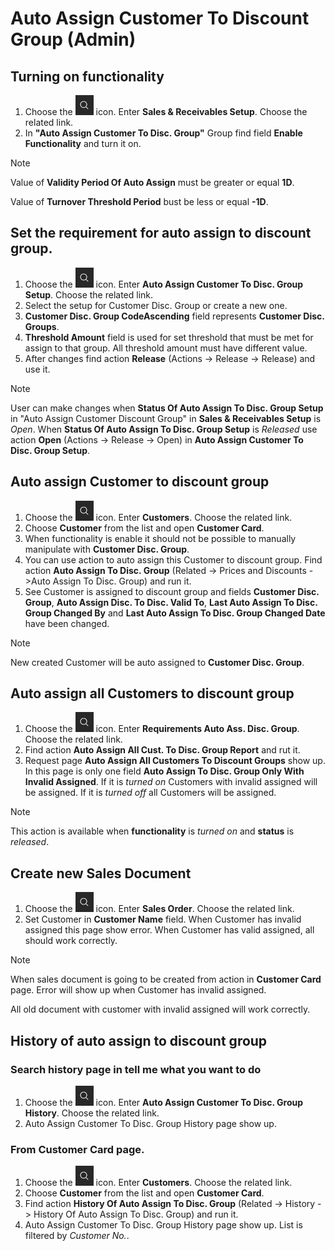 # Auto Assign Customer To Discount Group (Admin)

## Turning on functionality

1. Choose the ![Tell me what you want to do](media/TellMe.png) icon. Enter **Sales & Receivables Setup**. Choose the related link.
2. In **"Auto Assign Customer To Disc. Group"** Group find field **Enable Functionality** and turn it on.

> [!Note]
>
> Value of **Validity Period Of Auto Assign** must be greater or equal **1D**.
>
> Value of **Turnover Threshold Period** bust be less or equal **-1D**.

## Set the requirement for auto assign to discount group.

1. Choose the ![Tell me what you want to do](media/TellMe.png) icon. Enter **Auto Assign Customer To Disc. Group Setup**. Choose the related link.
2. Select the setup for Customer Disc. Group or create a new one.
3. **Customer Disc. Group CodeAscending** field represents **Customer Disc. Groups**.
4. **Threshold Amount** field is used for set threshold that must be met for assign to that group. All threshold amount must have different value.
5. After changes find action **Release** (Actions -> Release -> Release) and use it.

> [!Note]
>
> User can make changes when **Status Of Auto Assign To Disc. Group Setup** in "Auto Assign Customer Discount Group" in **Sales & Receivables Setup** is *Open*. When **Status Of Auto Assign To Disc. Group Setup** is *Released* use action **Open** (Actions -> Release -> Open) in **Auto Assign Customer To Disc. Group Setup**. 

## Auto assign Customer to discount group
1. Choose the ![Tell me what you want to do](media/TellMe.png) icon. Enter **Customers**. Choose the related link.
2. Choose **Customer** from the list and open **Customer Card**.
3. When functionality is enable it should not be possible to manually manipulate with **Customer Disc. Group**.
4. You can use action to auto assign this Customer to discount group. Find action **Auto Assign To Disc. Group** (Related -> Prices and Discounts ->Auto Assign To Disc. Group) and run it.
5. See Customer is assigned to discount group and fields **Customer Disc. Group**, **Auto Assign Disc. To Disc. Valid To**, **Last Auto Assign To Disc. Group Changed By** and **Last Auto Assign To Disc. Group Changed Date** have been changed.

> [!Note]
>
> New created Customer will be auto assigned to **Customer Disc. Group**.

## Auto assign all Customers to discount group
1. Choose the ![Tell me what you want to do](media/TellMe.png) icon. Enter **Requirements Auto Ass. Disc. Group**. Choose the related link.
2. Find action **Auto Assign All Cust. To Disc. Group Report** and rut it.
3. Request page **Auto Assign All Customers To Discount Groups** show up. In this page is only one field **Auto Assign To Disc. Group Only With Invalid Assigned**. If it is *turned on* Customers with invalid assigned will be assigned.
If it is *turned off* all Customers will be assigned.

> [!Note]
>
> This action is available when **functionality** is *turned on* and **status** is *released*.

## Create new Sales Document
1. Choose the ![Tell me what you want to do](media/TellMe.png) icon. Enter **Sales Order**. Choose the related link.
2. Set Customer in **Customer Name** field. When Customer has invalid assigned this page show error. When Customer has valid assigned, all should work correctly.

> [!Note]
>
> When sales document is going to be created from action in **Customer Card** page. Error will show up when Customer has invalid assigned.
>
> All old document with customer with invalid assigned will work correctly.

## History of auto assign to discount group
### Search history page in tell me what you want to do
1. Choose the ![Tell me what you want to do](media/TellMe.png) icon. Enter **Auto Assign Customer To Disc. Group History**. Choose the related link.
2. Auto Assign Customer To Disc. Group History page show up.
### From Customer Card page.
1. Choose the ![Tell me what you want to do](media/TellMe.png) icon. Enter **Customers**. Choose the related link.
2. Choose **Customer** from the list and open **Customer Card**.
3. Find action **History Of Auto Assign To Disc. Group** (Related -> History -> History Of Auto Assign To Disc. Group) and run it.
4. Auto Assign Customer To Disc. Group History page show up. List is filtered by *Customer No.*.
